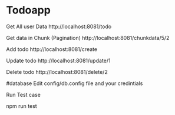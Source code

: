 # Todoapp

Get All user Data
http://localhost:8081/todo

Get data in Chunk (Pagination)
http://localhost:8081/chunkdata/5/2

Add todo
http://localhost:8081/create

Update todo
http://localhost:8081/update/1

Delete todo 
http://localhost:8081/delete/2

#database
Edit config/db.config file and your credintials


Run Test case 

npm run test
